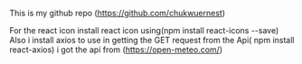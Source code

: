 This is my github repo (https://github.com/chukwuernest)

For the react icon install react icon using(npm install react-icons --save)
Also i install axios to use in getting the GET request from the Api( npm install react-axios)
i got the api from (https://open-meteo.com/)
